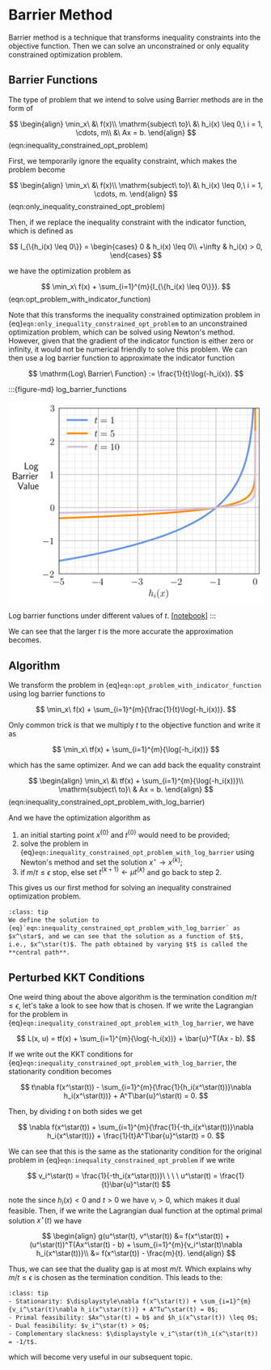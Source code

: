 # Barrier Method

Barrier method is a technique that transforms inequality constraints into the objective function. Then we can solve an unconstrained or only equality constrained optimization problem.

## Barrier Functions

The type of problem that we intend to solve using Barrier methods are in the form of

$$
\begin{align}
\min_x\ &\ f(x)\\
\mathrm{subject\ to}\ &\ h_i(x) \leq 0,\ i = 1, \cdots, m\\
                      &\ Ax = b. 
\end{align}
$$(eqn:inequality_constrained_opt_problem)

First, we temporarily ignore the equality constraint, which makes the problem become

$$
\begin{align}
\min_x\ &\ f(x)\\
\mathrm{subject\ to}\ &\ h_i(x) \leq 0,\ i = 1, \cdots, m. 
\end{align}
$$(eqn:only_inequality_constrained_opt_problem)

Then, if we replace the inequality constraint with the indicator function, which is defined as

$$
I_{\{h_i(x) \leq 0\}} = \begin{cases}
0 & h_i(x) \leq 0\\
+\infty & h_i(x) > 0,
\end{cases}
$$

we have the optimization problem as

$$
\min_x\ f(x) + \sum_{i=1}^{m}{I_{\{h_i(x) \leq 0\}}}.
$$(eqn:opt_problem_with_indicator_function)

Note that this transforms the inequality constrained optimization problem in {eq}`eqn:only_inequality_constrained_opt_problem` to an unconstrained optimization problem, which can be solved using Newton's method. However, given that the gradient of the indicator function is either zero or infinity, it would not be numerical friendly to solve this problem. We can then use a log barrier function to approximate the indicator function

$$
\mathrm{Log\ Barrier\ Function} := \frac{1}{t}\log(-h_i(x)).
$$

:::{figure-md} log_barrier_functions

<img src="../images/log_barrier_functions.png" alt="log barrier functions" class="bg-primary" width="600px">

Log barrier functions under different values of $t$. [[notebook](../notebooks/BarrierMethod.ipynb)]
:::

We can see that the larger $t$ is the more accurate the approximation becomes.

## Algorithm

We transform the problem in {eq}`eqn:opt_problem_with_indicator_function` using log barrier functions to

$$
\min_x\ f(x) + \sum_{i=1}^{m}{\frac{1}{t}\log(-h_i(x))}.
$$

Only common trick is that we multiply $t$ to the objective function and write it as

$$
\min_x\ tf(x) + \sum_{i=1}^{m}{\log(-h_i(x))}
$$

which has the same optimizer. And we can add back the equality constraint

$$
\begin{align}
\min_x\ &\ tf(x) + \sum_{i=1}^{m}{\log(-h_i(x))}\\
\mathrm{subject\ to}\ & Ax = b. 
\end{align}
$$(eqn:inequality_constrained_opt_problem_with_log_barrier)

And we have the optimization algorithm as

1. an initial starting point $x^{\{0\}}$ and $t^{\{0\}}$ would need to be provided;
2. solve the problem in {eq}`eqn:inequality_constrained_opt_problem_with_log_barrier` using Newton's method and set the solution $x^\star \rightarrow x^{\{k\}}$;
3. if $m/t \leq \epsilon$ stop, else set $t^{\{k+1\}} \leftarrow \mu t^{\{k\}}$ and go back to step 2.

This gives us our first method for solving an inequality constrained optimization problem.

```{admonition} Central Path
:class: tip
We define the solution to {eq}`eqn:inequality_constrained_opt_problem_with_log_barrier` as $x^\star$, and we can see that the solution as a function of $t$, i.e., $x^\star(t)$. The path obtained by varying $t$ is called the **central path**.
```

## Perturbed KKT Conditions

One weird thing about the above algorithm is the termination condition $m/t \leq \epsilon$, let's take a look to see how that is chosen. If we write the Lagrangian for the problem in {eq}`eqn:inequality_constrained_opt_problem_with_log_barrier`, we have

$$
L(x, u) = tf(x) + \sum_{i=1}^{m}{\log(-h_i(x))} + \bar{u}^T(Ax - b).
$$

If we write out the KKT conditions for {eq}`eqn:inequality_constrained_opt_problem_with_log_barrier`, the stationarity condition becomes

$$
t\nabla f(x^\star(t)) - \sum_{i=1}^{m}{\frac{1}{h_i(x^\star(t))}\nabla h_i(x^\star(t))} + A^T\bar{u}^\star(t) = 0.
$$

Then, by dividing $t$ on both sides we get 

$$
\nabla f(x^\star(t)) + \sum_{i=1}^{m}{\frac{1}{-th_i(x^\star(t))}\nabla h_i(x^\star(t))} + \frac{1}{t}A^T\bar{u}^\star(t) = 0.
$$

We can see that this is the same as the stationarity condition for the original problem in {eq}`eqn:inequality_constrained_opt_problem` if we write

$$
v_i^\star(t) = \frac{1}{-th_i(x^\star(t))}\ \ \ \ u^\star(t) = \frac{1}{t}\bar{u}^\star(t)
$$

note the since $h_i(x) < 0$ and $t > 0$ we have $v_i > 0$, which makes it dual feasible. Then, if we write the Lagrangian dual function at the optimal primal solution $x^\star(t)$ we have

$$
\begin{align}
g(u^\star(t), v^\star(t)) &= f(x^\star(t)) + (u^\star(t))^T(Ax^\star(t) - b) + \sum_{i=1}^{m}{v_i^\star(t)\nabla h_i(x^\star(t))}\\
        &= f(x^\star(t)) - \frac{m}{t}.
\end{align}
$$

Thus, we can see that the duality gap is at most $m/t$. Which explains why $m/t \leq \epsilon$ is chosen as the termination condition. This leads to the:

```{admonition} Perturbed KKT Conditions
:class: tip 
- Stationarity: $\displaystyle\nabla f(x^\star(t)) + \sum_{i=1}^{m}{v_i^\star(t)\nabla h_i(x^\star(t))} + A^Tu^\star(t) = 0$;
- Primal feasibility: $Ax^\star(t) = b$ and $h_i(x^\star(t)) \leq 0$;
- Dual feasibility: $v_i^\star(t) > 0$;
- Complementary slackness: $\displaystyle v_i^\star(t)h_i(x^\star(t)) = -1/t$.
```

which will become very useful in our subsequent topic.
